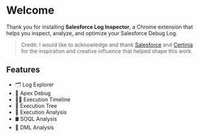 # Welcome

Thank you for installing **Salesforce Log Inspector**, a Chrome extension that helps you inspect, analyze, and optimize your Salesforce Debug Log.

> Credit: I would like to acknowledge and thank [Salesforce](https://help.salesforce.com/s/articleView?id=platform.code_dev_console_view_system_log.htm&type=5) and [Certinia](https://marketplace.visualstudio.com/items?itemName=financialforce.lana) for the inspiration and creative influence that helped shape this work.

## Features

- 🗂️ Log Explorer
- 🐞 Apex Debug
- 🏳️‍🌈 Execution Timeline
- 🔗 Execution Tree  
- 🔎 Execution Analysis  
- 🛢️ SOQL Analysis
- 🧮 DML Analysis  


